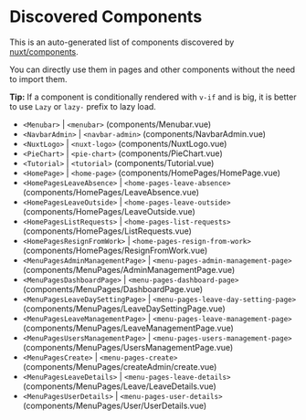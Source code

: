 # Discovered Components

This is an auto-generated list of components discovered by [nuxt/components](https://github.com/nuxt/components).

You can directly use them in pages and other components without the need to import them.

**Tip:** If a component is conditionally rendered with `v-if` and is big, it is better to use `Lazy` or `lazy-` prefix to lazy load.

- `<Menubar>` | `<menubar>` (components/Menubar.vue)
- `<NavbarAdmin>` | `<navbar-admin>` (components/NavbarAdmin.vue)
- `<NuxtLogo>` | `<nuxt-logo>` (components/NuxtLogo.vue)
- `<PieChart>` | `<pie-chart>` (components/PieChart.vue)
- `<Tutorial>` | `<tutorial>` (components/Tutorial.vue)
- `<HomePage>` | `<home-page>` (components/HomePages/HomePage.vue)
- `<HomePagesLeaveAbsence>` | `<home-pages-leave-absence>` (components/HomePages/LeaveAbsence.vue)
- `<HomePagesLeaveOutside>` | `<home-pages-leave-outside>` (components/HomePages/LeaveOutside.vue)
- `<HomePagesListRequests>` | `<home-pages-list-requests>` (components/HomePages/ListRequests.vue)
- `<HomePagesResignFromWork>` | `<home-pages-resign-from-work>` (components/HomePages/ResignFromWork.vue)
- `<MenuPagesAdminManagementPage>` | `<menu-pages-admin-management-page>` (components/MenuPages/AdminManagementPage.vue)
- `<MenuPagesDashboardPage>` | `<menu-pages-dashboard-page>` (components/MenuPages/DashboardPage.vue)
- `<MenuPagesLeaveDaySettingPage>` | `<menu-pages-leave-day-setting-page>` (components/MenuPages/LeaveDaySettingPage.vue)
- `<MenuPagesLeaveManagementPage>` | `<menu-pages-leave-management-page>` (components/MenuPages/LeaveManagementPage.vue)
- `<MenuPagesUsersManagementPage>` | `<menu-pages-users-management-page>` (components/MenuPages/UsersManagementPage.vue)
- `<MenuPagesCreate>` | `<menu-pages-create>` (components/MenuPages/createAdmin/create.vue)
- `<MenuPagesLeaveDetails>` | `<menu-pages-leave-details>` (components/MenuPages/Leave/LeaveDetails.vue)
- `<MenuPagesUserDetails>` | `<menu-pages-user-details>` (components/MenuPages/User/UserDetails.vue)
